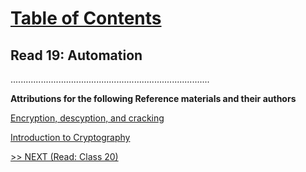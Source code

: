 # [Table of Contents](https://wondwosentsige.github.io/code-401-reading-notes/Home)

## Read 19: Automation















...............................................................................

__Attributions for the following Reference materials and their authors__

[Encryption, descyption, and cracking](https://www.khanacademy.org/computing/computers-and-internet/xcae6f4a7ff015e7d:online-data-security/xcae6f4a7ff015e7d:data-encryption-techniques/a/encryption-decryption-and-code-cracking)

[Introduction to Cryptography](https://thebestvpn.com/cryptography/)

[>> NEXT (Read: Class 20)](https://wondwosentsige.github.io/code-401-reading-note/class-20)